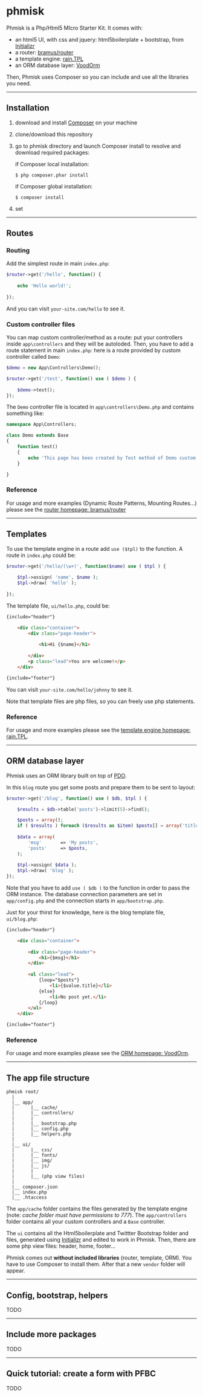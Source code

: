 phmisk
======

Phmisk is a Php/Html5 MIcro Starter Kit.
It comes with:
* an html5 UI, with css and jquery: html5boilerplate + bootstrap, from [Initializr](http://www.initializr.com)
* a router: [bramus/router](https://github.com/bramus/router)
* a template engine: [rain.TPL](http://www.raintpl.com/)
* an ORM database layer: [VoodOrm](https://github.com/mardix/VoodOrm)

Then, Phmisk uses Composer so you can include and use all the libraries you need.

***

Installation
------------

1. download and install [Composer](https://getcomposer.org/doc/00-intro.md#installation-nix) on your machine
2. clone/download this repository
3. go to phmisk directory and launch Composer install to resolve and download required packages:  

   if Composer local installation:  
   ```  
   $ php composer.phar install  
   ```  
   if Composer global installation:  

   ```  
   $ composer install  
   ```  
4. set

***

Routes
------

### Routing

Add the simplest route in main `index.php`:
```php
$router->get('/hello', function() {
	
	echo 'Hello world!';
	
});
```
And you can visit `your-site.com/hello` to see it.

### Custom controller files

You can map custom controller/method as a route: put your controllers inside `app\controllers` and they will be autoloded. Then, you have to add a route statement in main `index.php`: here is a route provided by custom controller called `Demo`:
```php
$demo = new App\Controllers\Demo();

$router->get('/test', function() use ( $demo ) {
	
	$demo->test();
});
```

The `Demo` controller file is located in `app\controllers\Demo.php` and contains something like:
```php
namespace App\Controllers;

class Demo extends Base
{	
	function test() 
	{
		echo 'This page has been created by Test method of Demo custom controller';			
	}

}
```

### Reference

For usage and more examples (Dynamic Route Patterns, Mounting Routes...) please see the [router homepage: bramus/router](https://github.com/bramus/router.)

***
Templates
---------
To use the template engine in a route add `use ($tpl)` to the function. A route in `index.php` could be:
```php
$router->get('/hello/(\w+)', function($name) use ( $tpl ) {
	
	$tpl->assign( 'name', $name );
	$tpl->draw( 'hello' );
	
});
```
The template file, `ui/hello.php`, could be:
```html
{include="header"}

	<div class="container">
		<div class="page-header">
		
			<h1>Hi {$name}</h1>
			
		</div>
		<p class="lead">You are welcome!</p>
	</div>

{include="footer"}
```
You can visit `your-site.com/hello/johnny` to see it.

Note that template files are php files, so you can freely use php statements.

### Reference

For usage and more examples please see the [template engine homepage: rain.TPL](http://www.raintpl.com).

***
ORM database layer
------------------

Phmisk uses an ORM library built on top of [PDO](http://www.php.net/manual/en/book.pdo.php).

In this `blog` route you get some posts and prepare them to be sent to layout: 
```php
$router->get('/blog', function() use ( $db, $tpl ) {

	$results = $db->table('posts')->limit(5)->find();

	$posts = array();
	if ( $results ) foreach ($results as $item) $posts[] = array('title' => $item->title );
	
	$data = array(
		'msg' 		=> 'My posts',
		'posts'		=> $posts,
	);
	
	$tpl->assign( $data );	
	$tpl->draw( 'blog' );    
});
```
Note that you have to add `use ( $db )` to the function in order to pass the ORM instance.
The database connection parameters are set in `app/config.php` and the connection starts in `app/bootstrap.php`.

Just for your thirst for knowledge, here is the blog template file, `ui/blog.php`:
```html
{include="header"}

	<div class="container">
	
		<div class="page-header">
			<h1>{$msg}</h1>
		</div>
		
		<ul class="lead">
			{loop="$posts"}
				<li>{$value.title}</li>
			{else}
				<li>No post yet.</li>
			{/loop}
		</ul>
	</div>

{include="footer"}
```

### Reference

For usage and more examples please see the [ORM homepage: VoodOrm](https://github.com/mardix/VoodOrm).


***
The app file structure
----------------------

```
phmisk root/
  |
  |__ app/
  |      |__ cache/
  |      |__ controllers/  
  |      |  
  |      |__ bootstrap.php
  |      |__ config.php
  |      |__ helpers.php  
  |
  |__ ui/
  |      |__ css/
  |      |__ fonts/  
  |      |__ img/  
  |      |__ js/    
  |      |
  |      |__ (php view files)  
  |
  |__ composer.json
  |__ index.php
  |__ .htaccess  
```

The `app/cache` folder contains the files generated by the template engine (note: *cache folder must have permissions to 777*).
The `app/controllers` folder contains all your custom controllers and a `Base` controller.

The `ui` contains all the Html5boilerplate and Twittter Bootstrap folder and files, generated using [Initializr](http://www.initializr.com/) and edited to work in Phmisk. Then, there are some php view files: header, home, footer...

Phmisk comes out **without included libraries** (router, template, ORM). You have to use Composer to install them. After that a new `vendor` folder will appear. 


***
Config, bootstrap, helpers
--------------------------

TODO


***
Include more packages
---------------------

TODO


***
Quick tutorial: create a form with PFBC
---------------------------------------

TODO
